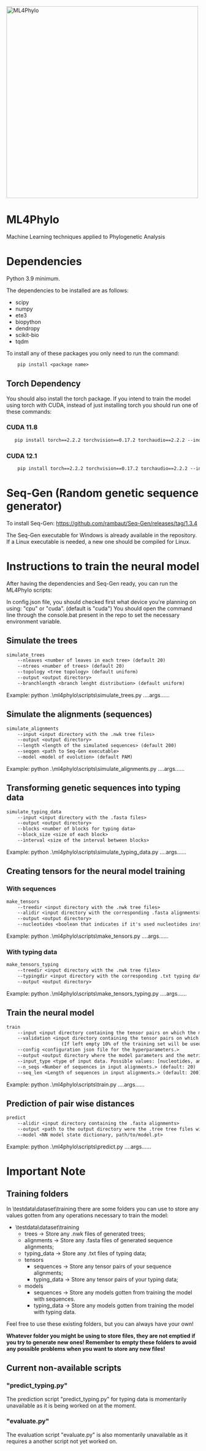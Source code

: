 <img src="./resources/ML4Phylo_logo.png" alt="ML4Phylo" width="500"/>

# ML4Phylo
Machine Learning techniques applied to Phylogenetic Analysis

# Dependencies
Python 3.9 minimum.

The dependencies to be installed are as follows:
- scipy 
- numpy 
- ete3 
- biopython 
- dendropy 
- scikit-bio 
- tqdm

To install any of these packages you only need to run the command:

```txt
    pip install <package name>
```

## Torch Dependency
You should also install the torch package. 
If you intend to train the model using torch with CUDA, instead of just installing torch you should run one of these commands:

### CUDA 11.8
```txt
   pip install torch==2.2.2 torchvision==0.17.2 torchaudio==2.2.2 --index-url https://download.pytorch.org/whl/cu118 
```

### CUDA 12.1
```txt
    pip install torch==2.2.2 torchvision==0.17.2 torchaudio==2.2.2 --index-url https://download.pytorch.org/whl/cu121
```

# Seq-Gen (Random genetic sequence generator)
To install Seq-Gen:
https://github.com/rambaut/Seq-Gen/releases/tag/1.3.4

The Seq-Gen executable for Windows is already available in the repository. If a Linux executable is needed, a new one should be compiled for Linux.

# Instructions to train the neural model 
After having the dependencies and Seq-Gen ready, you can run the ML4Phylo scripts:

In config.json file, you should checked first what device you're planning on using: "cpu" or "cuda". (default is "cuda")
You should open the command line through the console.bat present in the repo to set the necessary environment variable.

## Simulate the trees
```txt
simulate_trees
    --nleaves <number of leaves in each tree> (default 20)
    --ntrees <number of trees> (default 20)
    --topology <tree topology> (default uniform)
    --output <output directory>
    --branchlength <branch lenght distribution> (default uniform)
```
Example: python .\ml4phylo\scripts\simulate_trees.py ....args......

## Simulate the alignments (sequences)
```txt
simulate_alignments
    --input <input directory with the .nwk tree files>
    --output <output directory>
    --length <length of the simulated sequences> (default 200)
    --seqgen <path to Seq-Gen executable>
    --model <model of evolution> (default PAM)
```
Example: python .\ml4phylo\scripts\simulate_alignments.py ....args......

## Transforming genetic sequences into typing data
```txt
simulate_typing_data
    --input <input directory with the .fasta files>
    --output <output directory>
    --blocks <number of blocks for typing data>
    --block_size <size of each block>
    --interval <size of the interval between blocks>
```
Example: python .\ml4phylo\scripts\simulate_typing_data.py ....args......

## Creating tensors for the neural model training

### With sequences
```txt
make_tensors
    --treedir <input directory with the .nwk tree files>
    --alidir <input directory with the corresponding .fasta alignments>
    --output <output directory>
    --nucleotides <boolean that indicates if it's used nucleotides instead of aminoacids>
```
Example: python .\ml4phylo\scripts\make_tensors.py ....args......

### With typing data
```txt
make_tensors_typing
    --treedir <input directory with the .nwk tree files>
    --typingdir <input directory with the corresponding .txt typing data files>
    --output <output directory>
```
Example: python .\ml4phylo\scripts\make_tensors_typing.py ....args......

## Train the neural model
```txt
train
    --input <input directory containing the tensor pairs on which the model will be trained>
    --validation <input directory containing the tensor pairs on which the model will be evaluated.>
                    (If left empty 10% of the training set will be used as validation data.)
    --config <configuration json file for the hyperparameters.>
    --output <output directory where the model parameters and the metrics will be saved.>
    --input_type <type of input data. Possible values: [nucleotides, aminoacids, typing].> (default: aminoacids)
    --n_seqs <Number of sequences in input alignments.> (default: 20)
    --seq_len <Length of sequences in input alignments.> (default: 200)
```
Example: python .\ml4phylo\scripts\train.py ....args......

## Prediction of pair wise distances
```txt
predict
    --alidir <input directory containing the .fasta alignments>
    --output <path to the output directory were the .tree tree files will be saved>
    --model <NN model state dictionary, path/to/model.pt>
```
Example: python .\ml4phylo\scripts\predict.py ....args......

<!-- ## Evaluation of the obtained phylogenetic trees
```txt
evaluate
    --true <directory containing true trees in .nwk format>
    --predictions <directory containing predicted trees in .nwk format>
```
Example: python .\ml4phylo\scripts\evaluate.py ....args...... -->

# Important Note

## Training folders
In \testdata\dataset\training there are some folders you can use to store any values gotten from any operations necessary to train the model:

- \testdata\dataset\training
    - trees &rarr; Store any .nwk files of generated trees;
    - alignments &rarr; Store any .fasta files of generated sequence alignments;
    - typing_data &rarr; Store any .txt files of typing data;
    - tensors
        - sequences &rarr; Store any tensor pairs of your sequence alignments;
        - typing_data &rarr; Store any tensor pairs of your typing data;
    - models 
        - sequences &rarr; Store any models gotten from training the model with sequences.
        - typing_data &rarr; Store any models gotten from training the model with typing data.

Feel free to use these existing folders, but you can always have your own!

**Whatever folder you might be using to store files, they are not emptied if you try to generate new ones! Remember to empty these folders to avoid any possible problems when you want to store any new files!**

## Current non-available scripts

### "predict_typing.py"
The prediction script "predict_typing.py" for typing data is momentarily unavailable as it is being worked on at the moment. 

### "evaluate.py"
The evaluation script "evaluate.py" is also momentarily unavailable as it requires a another script not yet worked on.


